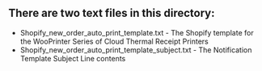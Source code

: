 **There are two text files in this directory:**
-
- Shopify_new_order_auto_print_template.txt - The Shopify template for the WooPrinter Series of Cloud Thermal Receipt Printers
- Shopify_new_order_auto_print_template_subject.txt - The Notification Template Subject Line contents